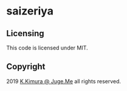# saizeriya


## Licensing

This code is licensed under MIT.


## Copyright

2019  [K.Kimura @ Juge.Me](https://github.com/dotnsf) all rights reserved.
